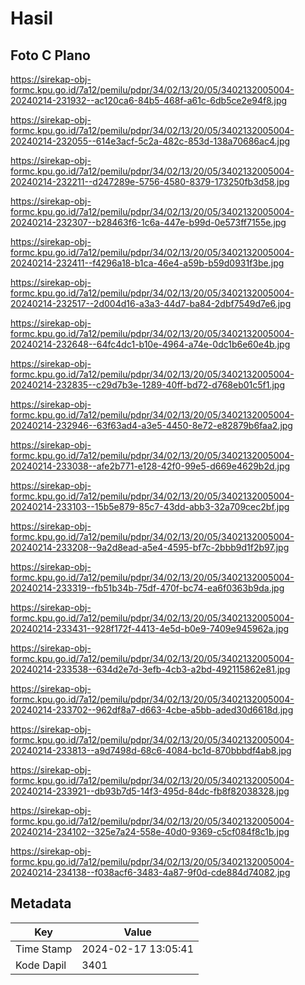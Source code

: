 # Hasil

## Foto C Plano

https://sirekap-obj-formc.kpu.go.id/7a12/pemilu/pdpr/34/02/13/20/05/3402132005004-20240214-231932--ac120ca6-84b5-468f-a61c-6db5ce2e94f8.jpg

https://sirekap-obj-formc.kpu.go.id/7a12/pemilu/pdpr/34/02/13/20/05/3402132005004-20240214-232055--614e3acf-5c2a-482c-853d-138a70686ac4.jpg

https://sirekap-obj-formc.kpu.go.id/7a12/pemilu/pdpr/34/02/13/20/05/3402132005004-20240214-232211--d247289e-5756-4580-8379-173250fb3d58.jpg

https://sirekap-obj-formc.kpu.go.id/7a12/pemilu/pdpr/34/02/13/20/05/3402132005004-20240214-232307--b28463f6-1c6a-447e-b99d-0e573ff7155e.jpg

https://sirekap-obj-formc.kpu.go.id/7a12/pemilu/pdpr/34/02/13/20/05/3402132005004-20240214-232411--f4296a18-b1ca-46e4-a59b-b59d0931f3be.jpg

https://sirekap-obj-formc.kpu.go.id/7a12/pemilu/pdpr/34/02/13/20/05/3402132005004-20240214-232517--2d004d16-a3a3-44d7-ba84-2dbf7549d7e6.jpg

https://sirekap-obj-formc.kpu.go.id/7a12/pemilu/pdpr/34/02/13/20/05/3402132005004-20240214-232648--64fc4dc1-b10e-4964-a74e-0dc1b6e60e4b.jpg

https://sirekap-obj-formc.kpu.go.id/7a12/pemilu/pdpr/34/02/13/20/05/3402132005004-20240214-232835--c29d7b3e-1289-40ff-bd72-d768eb01c5f1.jpg

https://sirekap-obj-formc.kpu.go.id/7a12/pemilu/pdpr/34/02/13/20/05/3402132005004-20240214-232946--63f63ad4-a3e5-4450-8e72-e82879b6faa2.jpg

https://sirekap-obj-formc.kpu.go.id/7a12/pemilu/pdpr/34/02/13/20/05/3402132005004-20240214-233038--afe2b771-e128-42f0-99e5-d669e4629b2d.jpg

https://sirekap-obj-formc.kpu.go.id/7a12/pemilu/pdpr/34/02/13/20/05/3402132005004-20240214-233103--15b5e879-85c7-43dd-abb3-32a709cec2bf.jpg

https://sirekap-obj-formc.kpu.go.id/7a12/pemilu/pdpr/34/02/13/20/05/3402132005004-20240214-233208--9a2d8ead-a5e4-4595-bf7c-2bbb9d1f2b97.jpg

https://sirekap-obj-formc.kpu.go.id/7a12/pemilu/pdpr/34/02/13/20/05/3402132005004-20240214-233319--fb51b34b-75df-470f-bc74-ea6f0363b9da.jpg

https://sirekap-obj-formc.kpu.go.id/7a12/pemilu/pdpr/34/02/13/20/05/3402132005004-20240214-233431--928f172f-4413-4e5d-b0e9-7409e945962a.jpg

https://sirekap-obj-formc.kpu.go.id/7a12/pemilu/pdpr/34/02/13/20/05/3402132005004-20240214-233538--634d2e7d-3efb-4cb3-a2bd-492115862e81.jpg

https://sirekap-obj-formc.kpu.go.id/7a12/pemilu/pdpr/34/02/13/20/05/3402132005004-20240214-233702--962df8a7-d663-4cbe-a5bb-aded30d6618d.jpg

https://sirekap-obj-formc.kpu.go.id/7a12/pemilu/pdpr/34/02/13/20/05/3402132005004-20240214-233813--a9d7498d-68c6-4084-bc1d-870bbbdf4ab8.jpg

https://sirekap-obj-formc.kpu.go.id/7a12/pemilu/pdpr/34/02/13/20/05/3402132005004-20240214-233921--db93b7d5-14f3-495d-84dc-fb8f82038328.jpg

https://sirekap-obj-formc.kpu.go.id/7a12/pemilu/pdpr/34/02/13/20/05/3402132005004-20240214-234102--325e7a24-558e-40d0-9369-c5cf084f8c1b.jpg

https://sirekap-obj-formc.kpu.go.id/7a12/pemilu/pdpr/34/02/13/20/05/3402132005004-20240214-234138--f038acf6-3483-4a87-9f0d-cde884d74082.jpg


## Metadata

| Key        | Value               |
| ---------- | ------------------- |
| Time Stamp | 2024-02-17 13:05:41 |
| Kode Dapil | 3401                |



